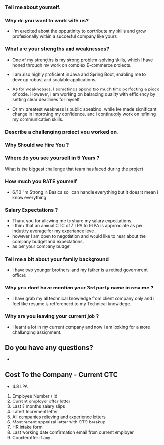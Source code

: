 
### Tell me about yourself.


### Why do you want to work with us?
- I'm execited about the oppurtinity to contribute my skills and grow profesionally within a succesful company like yours.

### What are your strengths and weaknesses?

- One of my strengths is my strong problem-solving skills, which I have honed through my work on complex E-commerce projects.
- I am also highly proficient in Java and Spring Boot, enabling me to develop robust and scalable applications. 
- As for weaknesses, I sometimes spend too much time perfecting a piece of code. However, I am working on balancing quality with efficiency by setting clear deadlines for myself.

- Or my greatest weakness is public speaking.
while Ive made significant change in improving my confidence.
and i continuosly work on refining my communication skills.


### Describe a challenging project you worked on.






### Why Should we Hire You ?
### Where do you see yourself in 5 Years ?

What is the biggest challenge that team has faced during the project

### How much you RATE yourself
- 6/10  I'm Strong in Basics so i can handle everything but it doesnt mean i know everything

### Salary Expectations ?

- Thank you for allowing me to share my salary expectations.
- I think that an annual CTC of 7 LPA to 9LPA is approaciate as per industry average for my experiance level.
- however I am open to negotiation and would like to hear about the company budget and expectations.
- as per your company budget


### Tell me a bit about your family background
-  I have two younger brothers, and my father is a retired government officer.


### Why you dont have mention your 3rd party name in resume ?
- I have grab my all technical knowledge from client company only and i feel like resume is refferenced to my Technical knowldege.


### Why are you leaving your current job ?
- I learnt a lot in my current company and now i am looking for a more challanging assignment.








## Do you have any questions?
- 

## Cost To the Company - Current CTC
- 4.8 LPA



1. Employee Number / Id 
2. Current employer offer letter 
3. Last 3 months salary slips 
4. Latest Increment letter 
4. All companies relieving and experience letters 
5. Most recent appraisal letter with CTC breakup 
6. HR intake form 
7. Last working date confirmation email from current employer
8. Counteroffer if any

